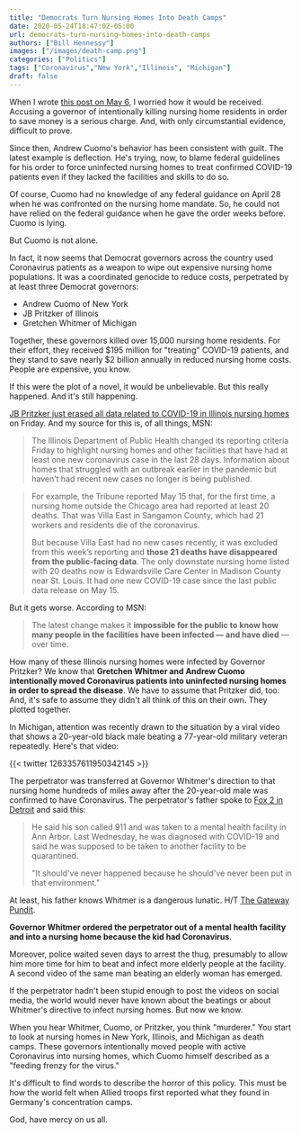 ```yaml
---
title: "Democrats Turn Nursing Homes Into Death Camps"
date: 2020-05-24T18:47:02-05:00
url: democrats-turn-nursing-homes-into-death-camps
authors: ["Bill Hennessy"]
images: ["/images/death-camp.png"]
categories: ["Politics"]
tags: ["Coronavirus","New York","Illinois", "Michigan"]
draft: false
---
```


When I wrote [this post on May 6](https://hennessysview.com/did-cuomo-use-intentionally-kill-the-elderly/), I worried how it would be received. Accusing a governor of intentionally killing nursing home residents in order to save money is a serious charge. And, with only circumstantial evidence, difficult to prove. 

Since then, Andrew Cuomo's behavior has been consistent with guilt. The latest example is deflection. He's trying, now, to blame federal guidelines for his order to force uninfected nursing homes to treat confirmed COVID-19 patients even if they lacked the facilities and skills to do so. 

Of course, Cuomo had no knowledge of any federal guidance on April 28 when he was confronted on the nursing home mandate. So, he could not have relied on the federal guidance when he gave the order weeks before. Cuomo is lying. 

But Cuomo is not alone. 

In fact, it now seems that Democrat governors across the country used Coronavirus patients as a weapon to wipe out expensive nursing home populations. It was a coordinated genocide to reduce costs, perpetrated by at least three Democrat governors:

* Andrew Cuomo of New York
* JB Pritzker of Illinois
* Gretchen Whitmer of Michigan

Together, these governors killed over 15,000 nursing home residents. For their effort, they received $195 million for "treating" COVID-19 patients, and they stand to save nearly $2 billion annually in reduced nursing home costs. People are expensive, you know.  

If this were the plot of a novel, it would be unbelievable. But this really happened. And it's still happening. 

[JB Pritzker just erased all data related to COVID-19 in Illinois nursing homes](https://www.msn.com/en-us/news/us/illinois-stops-providing-historical-data-on-covid-19-in-nursing-homes-instead-disclosing-current-outbreaks-only/ar-BB14udQl) on Friday. And my source for this is, of all things, MSN:

> The Illinois Department of Public Health changed its reporting criteria Friday to highlight nursing homes and other facilities that have had at least one new coronavirus case in the last 28 days. Information about homes that struggled with an outbreak earlier in the pandemic but haven’t had recent new cases no longer is being published.

> For example, the Tribune reported May 15 that, for the first time, a nursing home outside the Chicago area had reported at least 20 deaths. That was Villa East in Sangamon County, which had 21 workers and residents die of the coronavirus.
> 
> But because Villa East had no new cases recently, it was excluded from this week’s reporting and **those 21 deaths have disappeared from the public-facing data**. The only downstate nursing home listed with 20 deaths now is Edwardsville Care Center in Madison County near St. Louis. It had one new COVID-19 case since the last public data release on May 15.

But it gets worse. According to MSN:

> The latest change makes it **impossible for the public to know how many people in the facilities have been infected — and have died** — over time.

How many of these Illinois nursing homes were infected by Governor Pritzker? We know that **Gretchen Whitmer and Andrew Cuomo intentionally moved Coronavirus patients into uninfected nursing homes in order to spread the disease**. We have to assume that Pritzker did, too. And, it's safe to assume they didn't all think of this on their own. They plotted together. 

In Michigan, attention was recently drawn to the situation by a viral video that shows a 20-year-old black male beating a 77-year-old military veteran repeatedly. Here's that video:

{{< twitter 1263357611950342145 >}}

The perpetrator was transferred at Governor Whitmer's direction to that nursing home hundreds of miles away after the 20-year-old male was confirmed to have Coronavirus. The perpetrator's father spoke to [Fox 2 in Detroit](https://www.fox2detroit.com/news/father-of-20-year-old-patient-who-beat-elderly-man-at-detroit-nursing-home-says-son-shouldnt-have-been-there) and said this:

> He said his son called 911 and was taken to a mental health facility in Ann Arbor. Last Wednesday, he was diagnosed with COVID-19 and said he was supposed to be taken to another facility to be quarantined. 
>
> "It should've never happened because he should've never been put in that environment."

At least, his father knows Whitmer is a dangerous lunatic. H/T [The Gateway Pundit](https://www.thegatewaypundit.com/2020/05/update-20-yr-old-boxer-moved-michigan-nursing-home-coronavirus-beat-77-yr-old-veteran-still-week-later/). 

**Governor Whitmer ordered the perpetrator out of a mental health facility and into a nursing home because the kid had Coronavirus**. 

Moreover, police waited seven days to arrest the thug, presumably to allow him more time for him to beat and infect more elderly people at the facility. A second video of the same man beating an elderly woman has emerged. 

If the perpetrator hadn't been stupid enough to post the videos on social media, the world would never have known about the beatings or about Whitmer's directive to infect nursing homes. But now we know. 

When you hear Whitmer, Cuomo, or Pritzker, you think "murderer." You start to look at nursing homes in New York, Illinois, and Michigan as death camps. These governors intentionally moved people with active Coronavirus into nursing homes, which Cuomo himself described as a "feeding frenzy for the virus." 

It's difficult to find words to describe the horror of this policy. This must be how the world felt when Allied troops first reported what they found in Germany's concentration camps. 

God, have mercy on us all. 
